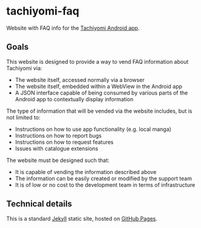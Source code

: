 # tachiyomi-faq

Website with FAQ info for the 
[Tachiyomi Android app](https://github.com/inorichi/tachiyomi).


## Goals

This website is designed to provide a way to vend FAQ information about 
Tachiyomi via:

- The website itself, accessed normally via a browser
- The website itself, embedded within a WebView in the Android app
- A JSON interface capable of being consumed by various parts of the Android app
  to contextually display information

The type of information that will be vended via the website includes, but is not
limited to:

- Instructions on how to use app functionality (e.g. local manga)
- Instructions on how to report bugs
- Instructions on how to request features
- Issues with catalogue extensions

The website must be designed such that:

- It is capable of vending the information described above
- The information can be easily created or modified by the support team
- It is of low or no cost to the development team in terms of infrastructure


## Technical details

This is a standard [Jekyll](http://jekyllrb.com) static site, hosted on
[GitHub Pages](https://pages.github.com/).
